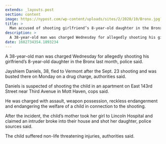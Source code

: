 ```yaml
--- 
extends: _layouts.post 
section: content 
image: https://nypost.com/wp-content/uploads/sites/2/2020/10/Bronx.jpg?quality=90&strip=all&w=1200 
title: > 
  Man accused of shooting girlfriend’s 8-year-old daughter in the Bronx 
description: > 
  A 38-year-old man was charged Wednesday for allegedly shooting his girlfriend’s 8-year-old daughter in the Bronx last month, police said.Jayshiem Daniels, 38, fled to Vermont after the Sept. 23 shooting and was busted there on Monday on a drug charge, authorities said.Daniels is suspected of shooting the child in an apartment on East 143rd Street near Third Avenue in Mott Haven, cops said.He was charged with assault, weapon possession, reckless endangerment and endangering the welfare of a child in connection to the shooting.The child suffered non-life threatening injuries, authorities said. 
date: 1602734354.1893234 
--- 
```

A 38-year-old man was charged Wednesday for allegedly shooting his girlfriend’s 8-year-old daughter in the Bronx last month, police said.

Jayshiem Daniels, 38, fled to Vermont after the Sept. 23 shooting and was busted there on Monday on a drug charge, authorities said.

Daniels is suspected of shooting the child in an apartment on East 143rd Street near Third Avenue in Mott Haven, cops said.

He was charged with assault, weapon possession, reckless endangerment and endangering the welfare of a child in connection to the shooting.

After the incident, the child’s mother took her girl to Lincoln Hospital and claimed an intruder broke into their house and shot her daughter, police sources said.

The child suffered non-life threatening injuries, authorities said.
